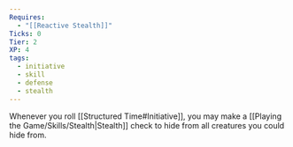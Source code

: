 ```yaml
---
Requires:
  - "[[Reactive Stealth]]"
Ticks: 0
Tier: 2
XP: 4
tags:
  - initiative
  - skill
  - defense
  - stealth
---
```

Whenever you roll [[Structured Time#Initiative]], you may make a [[Playing the Game/Skills/Stealth|Stealth]] check to hide from all creatures you could hide from.